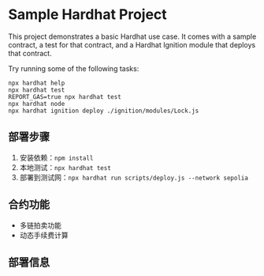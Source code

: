 # Sample Hardhat Project

This project demonstrates a basic Hardhat use case. It comes with a sample contract, a test for that contract, and a Hardhat Ignition module that deploys that contract.

Try running some of the following tasks:

```shell
npx hardhat help
npx hardhat test
REPORT_GAS=true npx hardhat test
npx hardhat node
npx hardhat ignition deploy ./ignition/modules/Lock.js
```

## 部署步骤
1. 安装依赖：`npm install`
2. 本地测试：`npx hardhat test`
3. 部署到测试网：`npx hardhat run scripts/deploy.js --network sepolia`

## 合约功能
- 多链拍卖功能 <mcsymbol name="sendCrossChainBid" filename="NFTAuction.sol" path="f:/计算机学习资料/Solidity学习/Solidity/Task_3/contracts/NFTAuction.sol" startline="146" type="function"></mcsymbol>
- 动态手续费计算 <mcsymbol name="calculateDynamicFee" filename="PriceConverter.sol" path="f:/计算机学习资料/Solidity学习/Solidity/Task_3/contracts/PriceConverter.sol" startline="12" type="function"></mcsymbol>

## 部署信息

